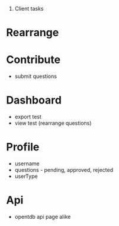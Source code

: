 1. Client tasks

# Rearrange
  
# Contribute

- submit questions

# Dashboard

- export test
- view test (rearrange questions)

# Profile

- username
- questions - pending, approved, rejected
- userType

# Api

- opentdb api page alike

